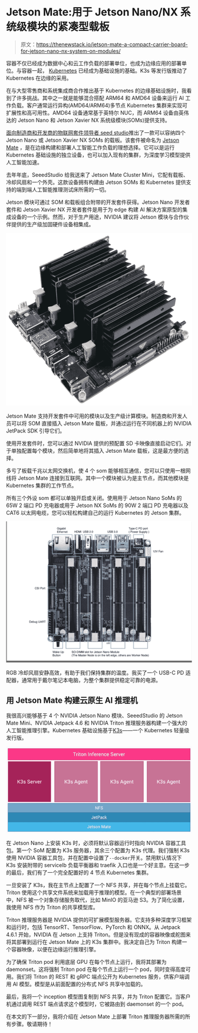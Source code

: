# Jetson Mate:用于 Jetson Nano/NX 系统级模块的紧凑型载板

> 原文：<https://thenewstack.io/jetson-mate-a-compact-carrier-board-for-jetson-nano-nx-system-on-modules/>

容器不仅已经成为数据中心和云工作负载的部署单位，也成为边缘应用的部署单位。与容器一起， [Kubernetes](https://thenewstack.io/category/kubernetes/) 已经成为基础设施的基础。K3s 等发行版推动了 Kubernetes 在边缘的采用。

在与大型零售商和系统集成商合作推出基于 Kubernetes 的边缘基础设施时，我看到了许多挑战。其中之一就是能够混合搭配 ARM64 和 AMD64 设备来运行 AI 工作负载。客户通常运行异构(AMD64/ARM64)多节点 Kubernetes 集群来实现可扩展性和高可用性。AMD64 设备通常基于英特尔 NUC，而 ARM64 设备由英伟达的 Jetson Nano 和 Jetson Xavier NX 系统级模块(SOMs)提供支持。

[面向制造商和开发商的物联网套件领导者 seed studio](https://www.seeedstudio.com/)推出了一款可以容纳四个 Jetson Nano 或 Jetson Xavier NX SOMs 的载板。该套件被命名为 [Jetson Mate](https://www.seeedstudio.com/Jetson-Mate-p-4899.html) ，是在边缘构建和部署人工智能工作负载的理想选择。它可以是运行 Kubernetes 基础设施的独立设备，也可以加入现有的集群，为深度学习模型提供人工智能加速。

去年年底，SeeedStudio 给我送来了 Jetson Mate Cluster Mini，它配有载板、冷却风扇和一个外壳。这款设备拥有构建由 Jetson SOMs 和 Kubernetes 提供支持的端到端人工智能推理测试床所需的一切。

Jetson 模块可通过 SOM 和载板组合附带的开发套件获得。Jetson Nano 开发者套件和 Jetson Xavier NX 开发者套件是用于为 edge 构建 AI 解决方案原型的集成设备的一个示例。然而，对于生产用途，NVIDIA 建议将 Jetson 模块与合作伙伴提供的生产级加固硬件设备相集成。

![](img/76d34469e8221d1b01455d7e8d216047.png)

Jetson Mate 支持开发套件中可用的模块以及生产级计算模块。制造商和开发人员可以将 SOM 直接插入 Jetson Mate 载板，并通过运行在不同机器上的 NVIDIA JetPack SDK 引导它们。

使用开发套件时，您可以通过 NVIDIA 提供的预配置 SD 卡映像直接启动它们。对于单独配置每个模块，然后简单地将其插入 Jetson Mate 载板，这是最方便的选择。

多亏了板载千兆以太网交换机，使 4 个 som 能够相互通信，您可以只使用一根网线将 Jetson Mate 连接到互联网。其中一个模块被认为是主节点，而其他模块是 Kubernetes 集群的工作节点。

所有三个外设 som 都可以单独开启或关闭。使用用于 Jetson Nano SoMs 的 65W 2 端口 PD 充电器或用于 Jetson NX SoMs 的 90W 2 端口 PD 充电器以及 CAT6 以太网电缆，您可以轻松构建自己的运行 Kubernetes 的 Jetson 集群。

![](img/71581767645ea45beb1308416438a655.png)

RGB 冷却风扇安静高效，有助于我们保持集群的温度。我买了一个 USB-C PD 适配器，通常用于戴尔笔记本电脑，为整个集群提供稳定可靠的电源。

## 用 Jetson Mate 构建云原生 AI 推理机

我很高兴能够基于 4 个 NVIDIA Jetson Nano 模块、SeeedStudio 的 Jetson Mate Mini、NVIDIA Jetpack 4.6 和 NVIDIA Triton 推理服务器构建一个强大的人工智能推理引擎。Kubernetes 基础设施基于[K3s](https://k3s.io/)——一个 Kubernetes 轻量级发行版。

![](img/34a11c6d37dd698bdda5b3aec7d54c80.png)

在 Jetson Nano 上安装 K3s 时，必须将默认容器运行时指向 NVIDIA 容器工具包。第一个 SoM 配置为 K3s 服务器，其余三个配置为 K3s 代理。我们强制 K3s 使用 NVIDIA 容器工具包，并在配置中设置了`--docker`开关。禁用默认情况下 K3s 安装附带的 servicelb 负载平衡器和 traefik 入口也是一个好主意。在这一步的最后，我们有了一个完全配置好的 4 节点 Kubernetes 集群。

一旦安装了 K3s，我在主节点上配置了一个 NFS 共享，并在每个节点上挂载它。Triton 使用这个共享文件系统来加载用于推理的模型。在一个典型的部署场景中，NFS 被一个对象存储服务取代，比如 MinIO 的亚马逊 S3。为了简化设置，我使用 NFS 作为 Triton 的共享模型库。

Triton 推理服务器是 NVIDIA 提供的可扩展模型服务器。它支持多种深度学习框架和运行时，包括 TensorRT、TensorFlow、PyTorch 和 ONNX。从 Jetpack 4.6.1 开始，NVIDIA 在 Jetson 上支持 Triton。但是没有现成的容器映像或舵图来将其部署到运行在 Jetson Mate 上的 K3s 集群中。我决定自己为 Triton 构建一个容器映像，以便在边缘运行推理引擎。

为了确保 Triton pod 利用底层 GPU 在每个节点上运行，我将其部署为 daemonset。这将强制 Triton pod 在每个节点上运行一个 pod，同时变得高度可用。我们将 Triton 的 REST 和 gRPC 端点公开为 Kubernetes 服务，供客户端调用 AI 模型。模型是从前面配置的分布式 NFS 共享中加载的。

最后，我将一个 inception 模型图复制到 NFS 共享，并为 Triton 配置它。当客户机通过调用 REST 端点请求这个模型时，它被路由到 daemonset 的一个 pod。

在本文的下一部分，我将介绍在 Jetson Mate 上部署 Triton 推理服务器所需的所有步骤。敬请期待！

<svg xmlns:xlink="http://www.w3.org/1999/xlink" viewBox="0 0 68 31" version="1.1"><title>Group</title> <desc>Created with Sketch.</desc></svg>